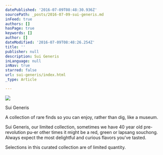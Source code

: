 ```yaml
---
datePublished: '2016-07-09T08:48:30.936Z'
sourcePath: _posts/2016-07-09-sui-generis.md
inFeed: true
authors: []
hasPage: true
keywords: []
author: []
dateModified: '2016-07-09T08:48:26.254Z'
title: ''
publisher: null
description: Sui Generis
inLanguage: null
inNav: true
starred: false
url: sui-generis/index.html
_type: Article

---
```

![](https://the-grid-user-content.s3-us-west-2.amazonaws.com/c6d5c88f-dca5-4917-bf4b-af03a808e462.jpg)

Sui Generis

A collection of rare finds so you can enjoy, rather than dig, like a museum.

Sui Generis, our limited collection, sometimes we have 40 year old pre-revolution pu-er other times it might be a red, green or lapsang souchong. Always expect the most delightful and curious flavors you've tasted.

Selections in this curated collection are of limited quantity.